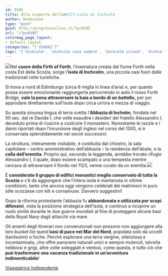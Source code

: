```yaml
---
id: 9105
title: Alla scoperta dell&#8217;isola di Inchcolm
author: Redazione
type: "post"
guid: http://progressonline.it/?p=9105
url: "/?p=9105"
colormag_page_layout:
- default_layout
categories: "['VIAGGI']"
tags: "['Inchcolm', 'Inchcolm cosa vedere', 'Inchcolm island', 'Inchcolm isola', 'isola di Inchcolm', 'Scozia', 'turismo', 'Viaggi', 'viaggi in Scozia']"
---
```


![](https://progressonline.it/wp-content/uploads/2018/07/P1030062-300x225.jpg)Nel **cuore della Firth of Forth**, l’insenatura creata dal fiume Forth nella costa Est della Scozia, sorge l’**isola di Inchcolm**, una piccola oasi fuori dalle tradizionali rotte turistiche.

Si trova a nord di Edimburgo (circa 6 miglia in linea d’aria) e, per quanto possa essere emozionante raggiungerla percorrendo in auto il rosso Forth Bridge, **vale la pena attraversare la baia a bordo di un battello,** per poi approdare direttamente sull’isola dopo circa un’ora e mezza di viaggio.

Su questa sinuosa lingua di terra svetta l’**Abbazia di Incholm**, fondata nel XII sec. dal re Davide I, che volle esaudire i desideri del fratello Alessandro I, deceduto prima di riuscire a costruire il monastero. Nonostante le razzie e i danni riportati dopo l’incursione degli inglesi nel corso del 1300, si è conservata splendidamente nei secoli successivi.

La struttura, interamente visitabile, è costituita dal chiostro, la sala capitolare – centro amministrativo dell’abbazia – la residenza dell’abate, e la **cella dell’eremita**. Proprio qui, secondo la leggenda, avrebbe trovato rifugio Alessandro I, il quale, dopo essere scampato a una tempesta mentre cercava di attraversare il fiordo nel 1123, venne curato da un eremita.![](https://progressonline.it/wp-content/uploads/2018/07/P1030041-300x225.jpg)

È **considerato il gruppo di edifici monastici meglio conservato di tutta la Scozia** e c’è da aggiungere che l’intera isola è mantenuta in ottime condizioni, tanto che ancora oggi vengono celebrati dei matrimoni in puro stile scozzese con kilt e cornamuse. Davvero suggestivi!

Dopo la riforma protestante l’abbazia fu **abbandonata e utilizzata per scopi difensivi**, vista la posizione strategica dell’isola, e continuò a ricoprire un ruolo simile durante le due guerre mondiali al fine di proteggere alcune basi della Royal Navy dagli attacchi via mare.

Gli amanti degli itinerari non convenzionali non possono non aggiungere alla loro *bucket list* quest’**oasi di pace nel Mar del Nord**, popolata solo da uccelli (tantissimi) e foche. Perché esplorare una terra vergine, silenziosa e incontaminata, che offre panorami naturali unici e sempre mutevoli, talvolta nebbiosi e grigi, altre volte soleggiati e ventosi, come questa, è tutto ciò che **può trasformare una vacanza tradizionale in un’avventura indimenticabile**!

[Viaggiatrice Indipendente](https://viaggiatriceindipendente.wordpress.com/)